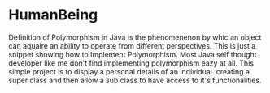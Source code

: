 # HumanBeing
Definition of Polymorphism in Java is the phenomenenon by whic an object can aquaire an ability to operate from different perspectives.
This is just a snippet showing how to Implement Polymorphism.
Most Java self thought developer like me don't find implementing polymorphism eazy at all.
This simple project is to display a personal details of an individual.
creating a super class and then allow a sub class to have access to it's functionalities.
